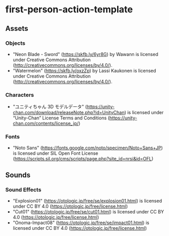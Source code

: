 # first-person-action-template

## Assets

### Objects

- "Neon Blade - Sword" (https://skfb.ly/6yr8G) by Wawann is licensed under Creative Commons Attribution (http://creativecommons.org/licenses/by/4.0/).
- "Watermelon" (https://skfb.ly/oxzZp) by Lassi Kaukonen is licensed under Creative Commons Attribution (http://creativecommons.org/licenses/by/4.0/).

### Characters

- "ユニティちゃん 3D モデルデータ" (https://unity-chan.com/download/releaseNote.php?id=UnityChan) is licensed under “Unity-Chan” License Terms and Conditions (https://unity-chan.com/contents/license_jp/)

### Fonts

- "Noto Sans" (https://fonts.google.com/noto/specimen/Noto+Sans+JP) is licensed under SIL Open Font License (https://scripts.sil.org/cms/scripts/page.php?site_id=nrsi&id=OFL)

## Sounds

### Sound Effects

- "Explosion01" (https://otologic.jp/free/se/explosion01.html) is licensed under CC BY 4.0 (https://otologic.jp/free/license.html)
- "Cut01" (https://otologic.jp/free/se/cut01.html) is licensed under CC BY 4.0 (https://otologic.jp/free/license.html)
- "Onoma-Impact08" (https://otologic.jp/free/se/impact01.html) is licensed under CC BY 4.0 (https://otologic.jp/free/license.html)
